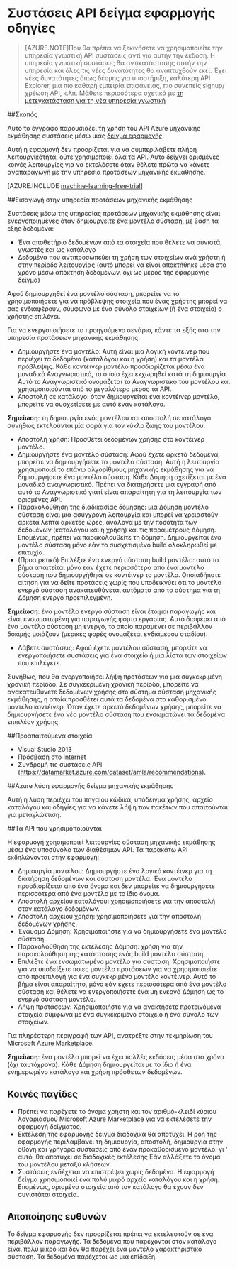 <properties 
    pageTitle="Κοινές εργασίες στο API μηχανικής εκμάθησης συστάσεις | Microsoft Azure" 
    description="Azure ML σύσταση δείγμα εφαρμογής" 
    services="machine-learning" 
    documentationCenter="" 
    authors="LuisCabrer" 
    manager="jhubbard" 
    editor="cgronlun"/>

<tags 
    ms.service="machine-learning" 
    ms.workload="data-services" 
    ms.tgt_pltfrm="na" 
    ms.devlang="na" 
    ms.topic="article" 
    ms.date="09/08/2016" 
    ms.author="luisca"/> 


# <a name="recommendations-api-sample-application-walkthrough"></a>Συστάσεις API δείγμα εφαρμογής οδηγίες

>[AZURE.NOTE]Που θα πρέπει να ξεκινήσετε να χρησιμοποιείτε την υπηρεσία γνωστική API συστάσεις αντί για αυτήν την έκδοση. Η υπηρεσία γνωστική συστάσεις θα αντικατάστασης αυτήν την υπηρεσία και όλες τις νέες δυνατότητες θα αναπτυχθούν εκεί. Έχει νέες δυνατότητες όπως δέσμης για υποστήριξη, καλύτερη API Explorer, μια πιο καθαρή εμπειρία επιφάνειας, πιο συνεπείς signup/χρέωση API, κ.λπ.
> Μάθετε περισσότερα σχετικά με [τη μετεγκατάσταση για τη νέα υπηρεσία γνωστική](http://aka.ms/recomigrate)

##<a name="purpose"></a>Σκοπός

Αυτό το έγγραφο παρουσιάζει τη χρήση του API Azure μηχανικής εκμάθησης συστάσεις μέσω μιας [δείγμα εφαρμογής](https://code.msdn.microsoft.com/Recommendations-144df403).

Αυτή η εφαρμογή δεν προορίζεται για να συμπεριλάβετε πλήρη λειτουργικότητα, ούτε χρησιμοποιεί όλα τα API. Αυτό δείχνει ορισμένες κοινές λειτουργίες για να εκτελέσετε όταν θέλετε πρώτα να κάνετε αναπαραγωγή με την υπηρεσία προτάσεων μηχανικής εκμάθησης. 

[AZURE.INCLUDE [machine-learning-free-trial](../../includes/machine-learning-free-trial.md)]

##<a name="introduction-to-machine-learning-recommendation-service"></a>Εισαγωγή στην υπηρεσία προτάσεων μηχανικής εκμάθησης

Συστάσεις μέσω της υπηρεσίας προτάσεων μηχανικής εκμάθησης είναι ενεργοποιημένες όταν δημιουργείτε ένα μοντέλο σύσταση, με βάση τα εξής δεδομένα:

* Ένα αποθετήριο δεδομένων από τα στοιχεία που θέλετε να συνιστά, γνωστές και ως κατάλογο
* Δεδομένα που αντιπροσωπεύει τη χρήση των στοιχείων ανά χρήστη ή στην περίοδο λειτουργίας (αυτό μπορεί να είναι αποκτήθηκε μέσα στο χρόνο μέσω απόκτηση δεδομένων, όχι ως μέρος της εφαρμογής δείγμα)

Αφού δημιουργηθεί ένα μοντέλο σύσταση, μπορείτε να το χρησιμοποιήσετε για να πρόβλεψης στοιχεία που ένας χρήστης μπορεί να σας ενδιαφέρουν, σύμφωνα με ένα σύνολο στοιχείων (ή ένα στοιχείο) ο χρήστης επιλέγει.

Για να ενεργοποιήσετε το προηγούμενο σενάριο, κάντε τα εξής στο την υπηρεσία προτάσεων μηχανικής εκμάθησης:

* Δημιουργήστε ένα μοντέλο: Αυτή είναι μια λογική κοντέινερ που περιέχει τα δεδομένα (καταλόγου και η χρήση) και τα μοντέλα πρόβλεψης. Κάθε κοντέινερ μοντέλο προσδιορίζεται μέσω ένα μοναδικό Αναγνωριστικό, το οποίο έχει εκχωρηθεί κατά τη δημιουργία. Αυτό το Αναγνωριστικό ονομάζεται το Αναγνωριστικό του μοντέλου και χρησιμοποιούνται από το μεγαλύτερο μέρος τα API. 
* Αποστολή σε κατάλογο: όταν δημιουργείται ένα κοντέινερ μοντέλο, μπορείτε να συσχετίσετε με αυτό έναν κατάλογο.

**Σημείωση**: τη δημιουργία ενός μοντέλου και αποστολή σε κατάλογο συνήθως εκτελούνται μία φορά για τον κύκλο ζωής του μοντέλου.

* Αποστολή χρήση: Προσθέτει δεδομένων χρήσης στο κοντέινερ μοντέλο.
* Δημιουργήστε ένα μοντέλο σύσταση: Αφού έχετε αρκετά δεδομένα, μπορείτε να δημιουργήσετε το μοντέλο σύσταση. Αυτή η λειτουργία χρησιμοποιεί το επάνω αλγορίθμους μηχανικής εκμάθησης για να δημιουργήσετε ένα μοντέλο σύσταση. Κάθε Δόμηση σχετίζεται με ένα μοναδικό αναγνωριστικό. Πρέπει να διατηρήσετε μια εγγραφή από αυτό το Αναγνωριστικό γιατί είναι απαραίτητη για τη λειτουργία των ορισμένες API.
* Παρακολούθηση της διαδικασίας δόμησης: μια Δόμηση μοντέλο σύσταση είναι μια ασύγχρονη λειτουργία και μπορεί να χρειαστούν αρκετά λεπτά αρκετές ώρες, ανάλογα με την ποσότητα των δεδομένων (καταλόγου και η χρήση) και τις παραμέτρους Δόμηση. Επομένως, πρέπει να παρακολουθείτε τη δόμηση. Δημιουργείται ένα μοντέλο σύσταση μόνο εάν το συσχετισμένο build ολοκληρωθεί με επιτυχία.
* (Προαιρετικό) Επιλέξτε ένα ενεργό σύσταση build μοντέλο: αυτό το βήμα απαιτείται μόνο εάν έχετε περισσότερα από ένα μοντέλο σύσταση που δημιουργήθηκε σε κοντέινερ το μοντέλο. Οποιαδήποτε αίτηση για να δείτε προτάσεις χωρίς που υποδεικνύει ότι το μοντέλο ενεργό σύσταση ανακατευθύνεται αυτόματα από το σύστημα για τη Δόμηση ενεργό προεπιλεγμένη. 

**Σημείωση**: ένα μοντέλο ενεργό σύσταση είναι έτοιμοι παραγωγής και είναι ενσωματωμένη για παραγωγής φόρτο εργασίας. Αυτό διαφέρει από ένα μοντέλο σύσταση μη ενεργό, το οποίο παραμένει σε περιβάλλον δοκιμής μοιάζουν (μερικές φορές ονομάζεται ενδιάμεσου σταδίου).

* Λάβετε συστάσεις: Αφού έχετε μοντέλου σύσταση, μπορείτε να ενεργοποιήσετε συστάσεις για ένα στοιχείο ή μια λίστα των στοιχείων που επιλέγετε. 

Συνήθως, που θα ενεργοποιήσει λήψη προτάσεων για μια συγκεκριμένη χρονική περίοδο. Σε συγκεκριμένη χρονική περίοδο, μπορείτε να ανακατευθύνετε δεδομένων χρήσης στο σύστημα σύσταση μηχανικής εκμάθησης, η οποία προσθέτει αυτά τα δεδομένα στο καθορισμένο μοντέλο κοντέινερ. Όταν έχετε αρκετό δεδομένων χρήσης, μπορείτε να δημιουργήσετε ένα νέο μοντέλο σύσταση που ενσωματώνει τα δεδομένα επιπλέον χρήσης. 

##<a name="prerequisites"></a>Προαπαιτούμενα στοιχεία

* Visual Studio 2013
* Πρόσβαση στο Internet 
* Συνδρομή τις συστάσεις API (https://datamarket.azure.com/dataset/amla/recommendations).

##<a name="azure-machine-learning-sample-app-solution"></a>Azure λύση εφαρμογής δείγμα μηχανικής εκμάθησης

Αυτή η λύση περιέχει του πηγαίου κώδικα, υπόδειγμα χρήσης, αρχείο καταλόγου και οδηγίες για να κάνετε λήψη των πακέτων που απαιτούνται για μεταγλώττιση.

##<a name="the-apis-used"></a>Τα API που χρησιμοποιούνται

Η εφαρμογή χρησιμοποιεί λειτουργίες σύσταση μηχανικής εκμάθησης μέσω ένα υποσύνολο των διαθέσιμων API. Τα παρακάτω API εκδηλώνονται στην εφαρμογή:

* Δημιουργία μοντέλου: Δημιουργήστε ένα λογικό κοντέινερ για τη διατήρηση δεδομένων και σύσταση μοντέλα. Ένα μοντέλο προσδιορίζεται από ένα όνομα και δεν μπορείτε να δημιουργήσετε περισσότερα από ένα μοντέλο με το ίδιο όνομα.
* Αποστολή αρχείου καταλόγου: χρησιμοποιήσετε για την αποστολή στον κατάλογο δεδομένων.
* Αποστολή αρχείου χρήση: χρησιμοποιήσετε για την αποστολή δεδομένων χρήσης.
* Έναυσμα Δόμηση: Χρησιμοποιήστε για να δημιουργήσετε ένα μοντέλο σύσταση.
* Παρακολούθηση της εκτέλεσης Δόμηση: χρήση για την παρακολούθηση της κατάστασης ενός build μοντέλο σύσταση.
* Επιλέξτε ένα ενσωματωμένο μοντέλο για σύσταση: Χρησιμοποιήστε για να υποδείξετε ποιες μοντέλο προτάσεων για να χρησιμοποιείτε από προεπιλογή για ένα συγκεκριμένο μοντέλο κοντέινερ. Αυτό το βήμα είναι απαραίτητο, μόνο εάν έχετε περισσότερα από ένα μοντέλο σύσταση και θέλετε να ενεργοποιήσετε ένα μη ενεργό Δόμηση ως το ενεργό σύσταση μοντέλο.
* Λήψη προτάσεων: Χρησιμοποιήστε για να ανακτήσετε προτεινόμενα στοιχεία σύμφωνα με ένα συγκεκριμένο στοιχείο ή ένα σύνολο των στοιχείων. 

Για πληρέστερη περιγραφή των API, ανατρέξτε στην τεκμηρίωση του Microsoft Azure Marketplace. 

**Σημείωση**: ένα μοντέλο μπορεί να έχει πολλές εκδόσεις μέσα στο χρόνο (όχι ταυτόχρονα). Κάθε Δόμηση δημιουργείται με το ίδιο ή ένα ενημερωμένο κατάλογο και χρήση πρόσθετων δεδομένων.

## <a name="common-pitfalls"></a>Κοινές παγίδες

* Πρέπει να παρέχετε το όνομα χρήστη και τον αριθμό-κλειδί κύριου λογαριασμού Microsoft Azure Marketplace για να εκτελέσετε την εφαρμογή δείγματος.
* Εκτέλεση της εφαρμογής δείγμα διαδοχικά θα αποτύχει. Η ροή της εφαρμογής περιλαμβάνει τη δημιουργία, αποστολή, δημιουργία στην οθόνη και γρήγορα συστάσεις από έναν προκαθορισμένο μοντέλο. γι ' αυτό, θα αποτύχει σε διαδοχικές εκτέλεσης Εάν αλλάξετε το όνομα του μοντέλου μεταξύ κλήσεων.
* Συστάσεις ενδέχεται να επιστρέψει χωρίς δεδομένα. Η εφαρμογή δείγμα χρησιμοποιεί ένα πολύ μικρό αρχείο καταλόγου και η χρήση. Επομένως, ορισμένα στοιχεία από τον κατάλογο θα έχουν δεν συνιστάται στοιχεία.

## <a name="disclaimer"></a>Αποποίησης ευθυνών
Το δείγμα εφαρμογής δεν προορίζεται πρέπει να εκτελεστούν σε ένα περιβάλλον παραγωγής. Τα δεδομένα που παρέχονται στον κατάλογο είναι πολύ μικρό και δεν θα παρέχει ένα μοντέλο χαρακτηριστικό σύσταση. Τα δεδομένα παρέχεται ως μια επίδειξη. 
 
